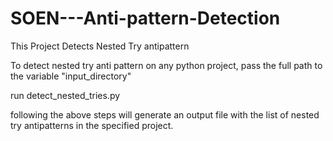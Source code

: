 # SOEN---Anti-pattern-Detection
This Project Detects Nested Try antipattern

To detect nested try anti pattern on any python project, pass the full path to the variable "input_directory"

run detect_nested_tries.py 

following the above steps will generate an output file with the list of nested try antipatterns in the specified project.
